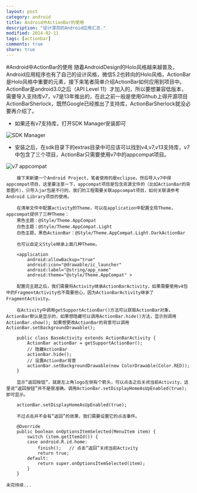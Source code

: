 ```yaml
---
layout: post
category: android
title: Android中ActionBar的使用
description: "设计漂亮的Android应用汇总."
modified: 2014-02-11
tags: [actionbar]
comments: true
share: true
---
```

#Android中ActionBar的使用
		随着AndroidDesign的Holo风格越来越普及，Android应用程序也有了自己的设计风格，微信5.2也转向的Holo风格，ActionBar是Holo风格中重要的元素，接下来笔者简单介绍ActionBar如何应用到项目中。
		ActionBar是android3.0之后（API Level 11）才加入的，所以要想兼容低版本，需要导入支持库v7，v7是13年推出的，在此之前一般是使用Github上得开源项目ActionBarSherlock，既然Google已经推出了支持库，ActionBarSherlock就没必要再介绍了。

* 如果还有v7支持库，打开SDK Manager安装即可

![SDK Manager](http://d.pcs.baidu.com/thumbnail/4d97af1734c5b9334e95e6787e0672b6?fid=2265016741-250528-2272655597&time=1392214001&rt=pr&sign=FDTAER-DCb740ccc5511e5e8fedcff06b081203-eAAaBEqaS%2FXWpWiBhvHyWZOEPas%3D&expires=8h&prisign=RK9dhfZlTqV5TuwkO5ihMSi9urWA6/WDVOZJjW161c97pPFvBnDjJvo8Gcuo6pQpogOJnfqRidH27k9J0e2dzkmye5j3Whl2FUBatugDm4Hnjds9K4Te4F7rrSoMdSR+DjBP5X5NZ73oh+eO1xHsl7WF9BasmgJMsrg/wwjCx6TxisYh+duuFB32F+3CHRP8VcUWDxuyGTBer3i6fMyABs2rZduNc1+nDG+QLrJMBIlLz7q+n7Fwbw==&r=926430185&size=c850_u580&quality=100)

* 安装之后，在sdk目录下的extras目录中可应该可以找到v4,v7,v13支持库，v7中包含了三个项目，ActionBar只需要使用v7中的appcompat项目。

![v7 appcompat](http://d.pcs.baidu.com/thumbnail/2f1ddcb359094f6789fa9de34a0e2ac0?fid=2265016741-250528-2515509101&time=1392214001&rt=pr&sign=FDTAER-DCb740ccc5511e5e8fedcff06b081203-P3nmQDEBc%2B4INlokfCr8y%2BZIG%2BA%3D&expires=8h&prisign=RK9dhfZlTqV5TuwkO5ihMSi9urWA6/WDVOZJjW161c97pPFvBnDjJvo8Gcuo6pQpogOJnfqRidH27k9J0e2dzkmye5j3Whl2FUBatugDm4Hnjds9K4Te4F7rrSoMdSR+DjBP5X5NZ73oh+eO1xHsl7WF9BasmgJMsrg/wwjCx6TxisYh+duuFB32F+3CHRP8VcUWDxuyGTBer3i6fMyABs2rZduNc1+nDG+QLrJMBIlLz7q+n7Fwbw==&r=590648116&size=c850_u580&quality=100)


		接下来新建一个Android Project，笔者使用的是eclipse，然后导入v7中得appcompat项目，这里要注意一下，appcompat项目是包含资源文件的（比如ActionBar的背景图片），只导入jar包是不行的，我们的工程需要关联appcompat项目，如何关联请参考Android Library项目的使用。

		在清单文件中配置activity的Theme，可以在application中配置全局Theme，appcompat提供了三种Theme：
		黑色主题：@Style/Theme.AppCompat
		白色主题：@Style/Theme.AppCompat.Light
		白色主题，黑色ActionBar：@Style/Theme.AppCompat.Light.DarkActionBar

		也可以自定义Style继承上面几种Theme。
```
	<application
        android:allowBackup="true"
        android:icon="@drawable/ic_launcher"
        android:label="@string/app_name"
        android:theme="@style/Theme.AppCompat" >
```

		配置完主题之后，我们需要将Activity继承ActionBarActivity，如果需要使用v4包中的FragmentActivity也不需要担心，因为ActionBarActivity继承了FragmentActivity。

		在Activity中调用getSupportActionBar()方法可以获取ActionBar对象，ActionBar默认是显示的，如果想隐藏可以调用ActionBar.hide()方法，显示则调用ActionBar.show(); 如果想更改ActionBar的背景可以调用ActionBar.setBackgroundDrawable();
```
	public class BaseActivity extends ActionBarActivity {
		ActionBar actionBar = getSupportActionBar();
		// 隐藏ActionBar
		actionBar.hide();
		// 设置ActionBar背景
		actionBar.setBackgroundDrawable(new ColorDrawable(Color.RED));
	}
```

		显示“返回按钮”，就是左上角logo左侧有个箭头，可以点击之后关闭当前Activity，这里说“返回按钮”并不是很准确。调用ActionBar.setDisplayHomeAsUpEnabled(true);即可显示。
```
	actionBar.setDisplayHomeAsUpEnabled(true);
```	
		不过点击并不会有“返回”的效果，我们需要设置它的点击事件。

```
	@Override
	public boolean onOptionsItemSelected(MenuItem item) {
		switch (item.getItemId()) {
		case android.R.id.home:
			finish();	// 点击“返回”关闭当前Activity
			return true;
		default:
			return super.onOptionsItemSelected(item);
		}
	}
```

`未完待续...`
